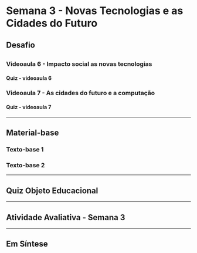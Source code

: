 # Semana 3 - Novas Tecnologias e as Cidades do Futuro

## Desafio

##
### Videoaula 6 - Impacto social as novas tecnologias
#### Quiz - videoaula 6

### Videoaula 7 - As cidades do futuro e a computação
#### Quiz - videoaula 7

---

## Material-base
### Texto-base 1
### Texto-base 2

---

## Quiz Objeto Educacional

---

## Atividade Avaliativa - Semana 3

---

## Em Síntese